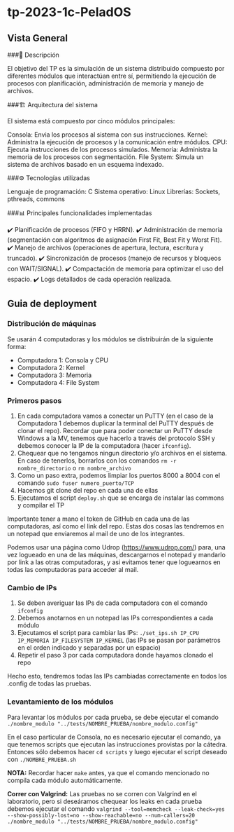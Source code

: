 # tp-2023-1c-PeladOS

## Vista General

###📌 Descripción

El objetivo del TP es la simulación de un sistema distribuido compuesto por diferentes módulos que interactúan entre sí, permitiendo la ejecución de procesos con planificación, administración de memoria y manejo de archivos.

###🏗️ Arquitectura del sistema

El sistema está compuesto por cinco módulos principales:

Consola: Envia los procesos al sistema con sus instrucciones.
Kernel: Administra la ejecución de procesos y la comunicación entre módulos.
CPU: Ejecuta instrucciones de los procesos simulados.
Memoria: Administra la memoria de los procesos con segmentación.
File System: Simula un sistema de archivos basado en un esquema indexado.

###⚙️ Tecnologías utilizadas

Lenguaje de programación: C
Sistema operativo: Linux
Librerías: Sockets, pthreads, commons

###📊 Principales funcionalidades implementadas

✔️ Planificación de procesos (FIFO y HRRN).
✔️ Administración de memoria (segmentación con algoritmos de asignación First Fit, Best Fit y Worst Fit).
✔️ Manejo de archivos (operaciones de apertura, lectura, escritura y truncado).
✔️ Sincronización de procesos (manejo de recursos y bloqueos con WAIT/SIGNAL).
✔️ Compactación de memoria para optimizar el uso del espacio.
✔️ Logs detallados de cada operación realizada.



## Guia de deployment

### Distribución de máquinas

Se usarán 4 computadoras y los módulos se distribuirán de la siguiente forma:

- Computadora 1: Consola y CPU
- Computadora 2: Kernel
- Computadora 3: Memoria
- Computadora 4: File System

### Primeros pasos

1. En cada computadora vamos a conectar un PuTTY (en el caso de la Computadora 1 debemos duplicar la terminal del PuTTY después de clonar el repo). Recordar que para poder conectar un PuTTY desde Windows a la MV, tenemos que hacerlo a través del protocolo SSH y debemos conocer la IP de la computadora (hacer `ifconfig`).
2. Chequear que no tengamos ningun directorio y/o archivos en el sistema. En caso de tenerlos, borrarlos con los comandos `rm -r nombre_directorio` o `rm nombre_archivo`
3. Como un paso extra, podemos limpiar los puertos 8000 a 8004 con el comando `sudo fuser numero_puerto/TCP`
4. Hacemos git clone del repo en cada una de ellas
5. Ejecutamos el script `deploy.sh` que se encarga de instalar las commons y compilar el TP 

Importante tener a mano el token de GitHub en cada una de las computadoras, así como el link del repo. Estas dos cosas las tendremos en un notepad que enviaremos al mail de uno de los integrantes.

Podemos usar una página como Udrop (https://www.udrop.com/) para, una vez logueado en una de las máquinas, descargarnos el notepad y mandarlo por link a las otras computadoras, y asi evitamos tener que loguearnos en todas las computadoras para acceder al mail.


### Cambio de IPs

1. Se deben averiguar las IPs de cada computadora con el comando `ifconfig`
2. Debemos anotarnos en un notepad las IPs correspondientes a cada módulo
3. Ejecutamos el script para cambiar las IPs: `./set_ips.sh IP_CPU IP_MEMORIA IP_FILESYSTEM IP_KERNEL` (las IPs se pasan por parámetros en el orden indicado y separadas por un espacio)
4. Repetir el paso 3 por cada computadora donde hayamos clonado el repo

Hecho esto, tendremos todas las IPs cambiadas correctamente en todos los .config de todas las pruebas.

 ### Levantamiento de los módulos 

 Para levantar los módulos por cada prueba, se debe ejecutar el comando `./nombre_modulo "../tests/NOMBRE_PRUEBA/nombre_modulo.config"`

 En el caso particular de Consola, no es necesario ejecutar el comando, ya que tenemos scripts que ejecutan las instrucciones provistas por la cátedra. Entonces sólo debemos hacer `cd scripts` y luego ejecutar el script deseado con `./NOMBRE_PRUEBA.sh`

 **NOTA:** Recordar hacer `make` antes, ya que el comando mencionado no compila cada módulo automáticamente.

 **Correr con Valgrind:** Las pruebas no se corren con Valgrind en el laboratorio, pero si deseáramos chequear los leaks en cada prueba debemos ejecutar el comando `valgrind --tool=memcheck --leak-check=yes --show-possibly-lost=no --show-reachable=no --num-callers=20 ./nombre_modulo "../tests/NOMBRE_PRUEBA/nombre_modulo.config"`

 

 

  
